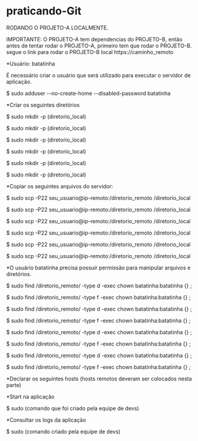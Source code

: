 # praticando-Git

RODANDO O PROJETO-A LOCALMENTE.


IMPORTANTE: O PROJETO-A tem dependencias do PROJETO-B, então antes de tentar rodar o PROJETO-A, primeiro tem que rodar o PROJETO-B. segue o link para rodar o PROJETO-B local https://caminho_remoto


*Usuário: batatinha


 É necessário criar o usuário que será utilizado para executar o servidor de aplicação. 

  $ sudo adduser --no-create-home --disabled-password batatinha



*Criar os seguintes diretórios
 
  $ sudo mkdir -p (diretorio_local)

  $ sudo mkdir -p (diretorio_local)

  $ sudo mkdir -p (diretorio_local)

  $ sudo mkdir -p (diretorio_local)

  $ sudo mkdir -p (diretorio_local)

  $ sudo mkdir -p (diretorio_local)

 


*Copiar os seguintes arquivos do servidor:

  $ sudo scp -P22 seu_usuario@ip-remoto:/diretorio_remoto /diretorio_local

  $ sudo scp -P22 seu_usuario@ip-remoto:/diretorio_remoto /diretorio_local

  $ sudo scp -P22 seu_usuario@ip-remoto:/diretorio_remoto /diretorio_local

  $ sudo scp -P22 seu_usuario@ip-remoto:/diretorio_remoto /diretorio_local

  $ sudo scp -P22 seu_usuario@ip-remoto:/diretorio_remoto /diretorio_local

  $ sudo scp -P22 seu_usuario@ip-remoto:/diretorio_remoto /diretorio_local




*O usuário batatinha precisa possuir permissão para manipular arquivos e diretórios.

  $ sudo find /diretorio_remoto/ -type d -exec chown batatinha:batatinha {} \;

  $ sudo find /diretorio_remoto/ -type f -exec chown batatinha:batatinha {} \;

  $ sudo find /diretorio_remoto/ -type d -exec chown batatinha:batatinha {} \;

  $ sudo find /diretorio_remoto/ -type f -exec chown batatinha:batatinha {} \;
  
  $ sudo find /diretorio_remoto/ -type d -exec chown batatinha:batatinha {} \;

  $ sudo find /diretorio_remoto/ -type f -exec chown batatinha:batatinha {} \;

  $ sudo find /diretorio_remoto/ -type d -exec chown batatinha:batatinha {} \;

  $ sudo find /diretorio_remoto/ -type f -exec chown batatinha:batatinha {} \;



*Declarar os seguintes hosts 
  (hosts remotos deveram ser colocados nesta parte)
 


*Start na aplicação

  $  sudo (comando que foi criado pela equipe de devs)


*Consultar os logs da aplicação

  $ sudo (comando criado pela equipe de devs)

